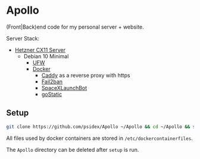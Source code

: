 # Apollo

(Front|Back)end code for my personal server + website.

Server Stack:

- [Hetzner CX11 Server](https://www.hetzner.com/cloud)
  - Debian 10 Minimal
    - [UFW](https://wiki.debian.org/Uncomplicated%20Firewall%20%28ufw%29)
    - [Docker](https://www.docker.com/)
      - [Caddy](https://caddyserver.com/) as a reverse proxy with https
      - [Fail2ban](https://github.com/crazy-max/docker-fail2ban)
      - [SpaceXLaunchBot](https://github.com/r-spacex/SpaceXLaunchBot)
      - [goStatic](https://github.com/PierreZ/goStatic)

## Setup

```bash
git clone https://github.com/psidex/Apollo ~/Apollo && cd ~/Apollo && sudo bash setup
```

All files used by docker containers are stored in `/etc/dockercontainerfiles`.

The `Apollo` directory can be deleted after `setup` is run.
